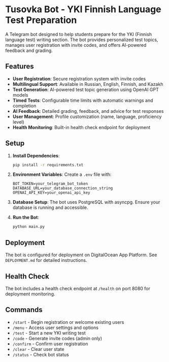# Tusovka Bot - YKI Finnish Language Test Preparation

A Telegram bot designed to help students prepare for the YKI (Finnish language test) writing section. The bot provides personalized test topics, manages user registration with invite codes, and offers AI-powered feedback and grading.

## Features

- **User Registration**: Secure registration system with invite codes
- **Multilingual Support**: Available in Russian, English, Finnish, and Kazakh
- **Test Generation**: AI-powered test topic generation using OpenAI GPT models
- **Timed Tests**: Configurable time limits with automatic warnings and completion
- **AI Feedback**: Detailed grading, feedback, and advice for test responses
- **User Management**: Profile customization (name, language, proficiency level)
- **Health Monitoring**: Built-in health check endpoint for deployment

## Setup

1. **Install Dependencies**:
   ```bash
   pip install -r requirements.txt
   ```

2. **Environment Variables**:
   Create a `.env` file with:
   ```
   BOT_TOKEN=your_telegram_bot_token
   DATABASE_URL=your_database_connection_string
   OPENAI_API_KEY=your_openai_api_key
   ```

3. **Database Setup**:
   The bot uses PostgreSQL with asyncpg. Ensure your database is running and accessible.

4. **Run the Bot**:
   ```bash
   python main.py
   ```

## Deployment

The bot is configured for deployment on DigitalOcean App Platform. See `DEPLOYMENT.md` for detailed instructions.

## Health Check

The bot includes a health check endpoint at `/health` on port 8080 for deployment monitoring.

## Commands

- `/start` - Begin registration or welcome existing users
- `/menu` - Access user settings and options
- `/test` - Start a new YKI writing test
- `/code` - Generate invite codes (admin only)
- `/confirm` - Confirm user registration
- `/clear` - Clear user state
- `/status` - Check bot status
